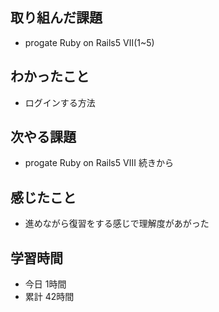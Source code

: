 ## 取り組んだ課題
- progate Ruby on Rails5 Ⅶ(1~5)
## わかったこと
- ログインする方法
## 次やる課題
- progate Ruby on Rails5 Ⅷ 続きから
## 感じたこと
- 進めながら復習をする感じで理解度があがった
## 学習時間
- 今日 1時間
- 累計 42時間
